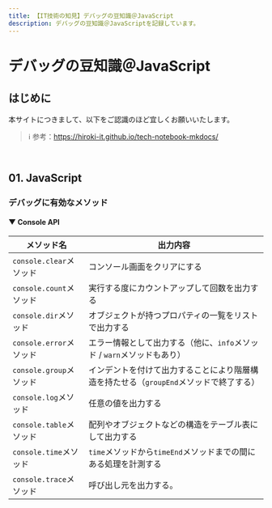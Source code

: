 ```yaml
---
title: 【IT技術の知見】デバッグの豆知識＠JavaScript
description: デバッグの豆知識＠JavaScriptを記録しています。
---
```


# デバッグの豆知識＠JavaScript

## はじめに

本サイトにつきまして、以下をご認識のほど宜しくお願いいたします。



> ℹ️ 参考：https://hiroki-it.github.io/tech-notebook-mkdocs/

<br>

## 01. JavaScript

### デバッグに有効なメソッド

#### ▼ Console API

| メソッド名                  | 出力内容                                                       |
|-------------------------|--------------------------------------------------------------|
| ```console.clear```メソッド | コンソール画面をクリアにする                                               |
| ```console.count```メソッド | 実行する度にカウントアップして回数を出力する                                  |
| ```console.dir```メソッド   | オブジェクトが持つプロパティの一覧をリストで出力する                                |
| ```console.error```メソッド | エラー情報として出力する（他に、```info```メソッド / ```warn```メソッドもあり）       |
| ```console.group```メソッド | インデントを付けて出力することにより階層構造を持たせる（```groupEnd```メソッドで終了する） |
| ```console.log```メソッド   | 任意の値を出力する                                                 |
| ```console.table```メソッド | 配列やオブジェクトなどの構造をテーブル表にして出力する                             |
| ```console.time```メソッド  | ```time```メソッドから```timeEnd```メソッドまでの間にある処理を計測する           |
| ```console.trace```メソッド | 呼び出し元を出力する。                                               |
